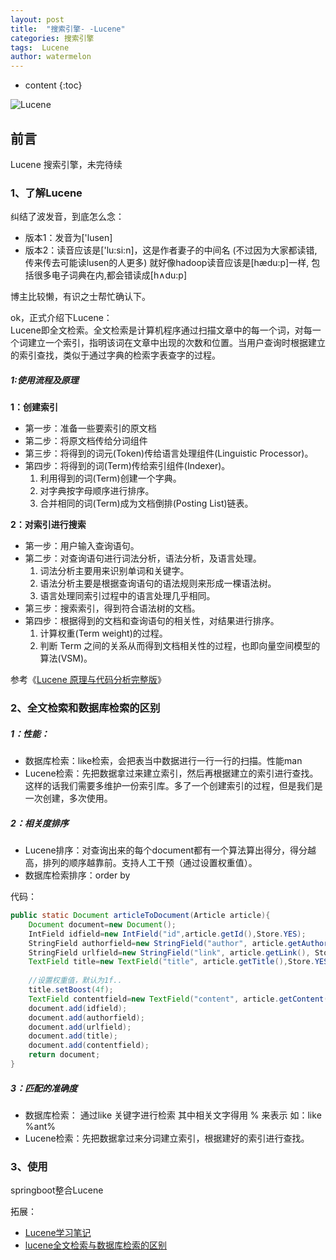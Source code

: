 ```yaml
---
layout: post
title:  "搜索引擎- -Lucene"
categories: 搜索引擎
tags:  Lucene
author: watermelon
---
```

* content
{:toc}

![Lucene](https://wxt.sinaimg.cn/mw1024/005xB1vLly1fyl9o20bpuj30k00b9dj6.jpg?tags=%5B%5D)
## 前言
Lucene 搜索引擎，未完待续





### 1、了解Lucene
纠结了波发音，到底怎么念：
* 版本1：发音为['lusen] 
* 版本2：读音应该是['lu:si:n]，这是作者妻子的中间名 (不过因为大家都读错,传来传去可能读lusen的人更多) 就好像hadoop读音应该是[hædu:p]一样, 包括很多电子词典在内,都会错读成[h∧du:p]

博主比较懒，有识之士帮忙确认下。

ok，正式介绍下Lucene：  
Lucene即全文检索。全文检索是计算机程序通过扫描文章中的每一个词，对每一个词建立一个索引，指明该词在文章中出现的次数和位置。当用户查询时根据建立的索引查找，类似于通过字典的检索字表查字的过程。

##### 1:使用流程及原理

**1：创建索引**   

* 第一步：准备一些要索引的原文档  
* 第二步：将原文档传给分词组件  
* 第三步：将得到的词元(Token)传给语言处理组件(Linguistic Processor)。  
* 第四步：将得到的词(Term)传给索引组件(Indexer)。   
	1. 利用得到的词(Term)创建一个字典。   
	2. 对字典按字母顺序进行排序。  
	3. 合并相同的词(Term)成为文档倒排(Posting List)链表。   
	
**2：对索引进行搜索**

* 第一步：用户输入查询语句。   
* 第二步：对查询语句进行词法分析，语法分析，及语言处理。   
    1. 词法分析主要用来识别单词和关键字。   
    2. 语法分析主要是根据查询语句的语法规则来形成一棵语法树。   
    3. 语言处理同索引过程中的语言处理几乎相同。     
* 第三步：搜索索引，得到符合语法树的文档。  
* 第四步：根据得到的文档和查询语句的相关性，对结果进行排序。 
    1. 计算权重(Term weight)的过程。  
    2. 判断 Term 之间的关系从而得到文档相关性的过程，也即向量空间模型的算法(VSM)。  

参考《[Lucene 原理与代码分析完整版](https://download.csdn.net/download/a1214624851/10883922)》

### 2、全文检索和数据库检索的区别
##### 1：性能：
* 数据库检索：like检索，会把表当中数据进行一行一行的扫描。性能man
* Lucene检索：先把数据拿过来建立索引，然后再根据建立的索引进行查找。这样的话我们需要多维护一份索引库。多了一个创建索引的过程，但是我们是一次创建，多次使用。

##### 2：相关度排序
* Lucene排序：对查询出来的每个document都有一个算法算出得分，得分越高，排列的顺序越靠前。支持人工干预（通过设置权重值）。
* 数据库检索排序：order by   
  
代码：
```java
public static Document articleToDocument(Article article){
    Document document=new Document();
    IntField idfield=new IntField("id",article.getId(),Store.YES);
    StringField authorfield=new StringField("author", article.getAuthor(), Store.YES);
    StringField urlfield=new StringField("link", article.getLink(), Store.YES);
    TextField title=new TextField("title", article.getTitle(),Store.YES);
    
    //设置权重值，默认为1f..
    title.setBoost(4f);
    TextField contentfield=new TextField("content", article.getContent(),Store.YES);
    document.add(idfield);
    document.add(authorfield);
    document.add(urlfield);
    document.add(title);
    document.add(contentfield);
    return document;
}
```

##### 3：匹配的准确度  
* 数据库检索： 通过like 关键字进行检索  其中相关文字得用 % 来表示  如：like %ant%
* Lucene检索：先把数据拿过来分词建立索引，根据建好的索引进行查找。
### 3、使用
springboot整合Lucene

拓展：
* [Lucene学习笔记](https://www.cnblogs.com/DarrenChan/p/5860738.html)  
* [lucene全文检索与数据库检索的区别](https://blog.csdn.net/zcl1199/article/details/51019093 )  
